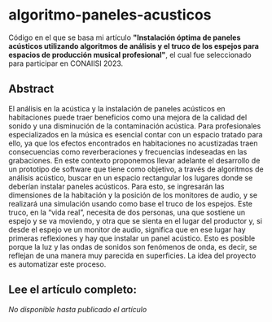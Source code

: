 # algoritmo-paneles-acusticos
Código en el que se basa mi artículo **"Instalación óptima de paneles acústicos utilizando algoritmos de análisis y el truco de los espejos para espacios de producción musical profesional"**, el cual fue seleccionado para participar en CONAIISI 2023.

## Abstract
El análisis en la acústica y la instalación de paneles acústicos en habitaciones puede traer beneficios como una mejora de la calidad del sonido y una disminución de la contaminación acústica. Para profesionales especializados en la música es esencial contar con un espacio tratado para ello, ya que los efectos encontrados en habitaciones no acustizadas traen consecuencias como reverberaciones y frecuencias indeseadas en las grabaciones. En este contexto proponemos llevar adelante el desarrollo de un prototipo de software que tiene como objetivo, a través de algoritmos de análisis acústico, buscar en un espacio rectangular los lugares donde se deberían instalar paneles acústicos. Para esto, se ingresarán las dimensiones de la habitación y la posición de los monitores de audio, y se realizará una simulación usando como base el truco de los espejos. Este truco, en la “vida real”, necesita de dos personas, una que sostiene un espejo y se va moviendo, y otra que se sienta en el lugar del productor y, si desde el espejo ve un monitor de audio, significa que en ese lugar hay primeras reflexiones y hay que instalar un panel acústico. Esto es posible porque la luz y las ondas de sonidos son fenómenos de onda, es decir, se reflejan de una manera muy parecida en superficies. La idea del proyecto es automatizar este proceso.

## Lee el artículo completo:
*No disponible hasta publicado el artículo*

